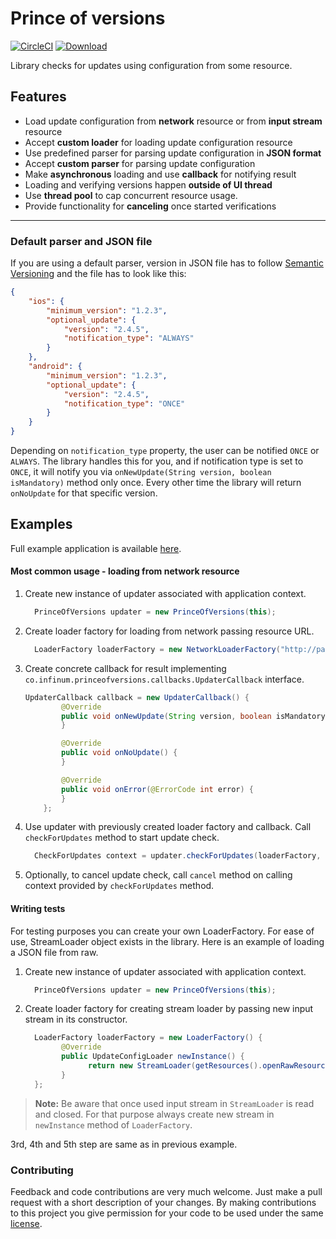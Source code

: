 Prince of versions
=================
[![CircleCI](https://circleci.com/gh/infinum/Android-prince-of-versions/tree/master.svg?style=svg&circle-token=cb8ad23c030527474dd91da95b8f1f3b56fa0022)](https://circleci.com/gh/infinum/Android-prince-of-versions/tree/master)
[ ![Download](https://api.bintray.com/packages/infinum/android/prince-of-versions/images/download.svg) ](https://bintray.com/infinum/android/prince-of-versions/_latestVersion)

Library checks for updates using configuration from some resource.

Features
--------
  * Load update configuration from **network** resource or from **input stream** resource
  * Accept **custom loader** for loading update configuration resource
  * Use predefined parser for parsing update configuration in **JSON format**
  * Accept **custom parser** for parsing update configuration
  * Make **asynchronous** loading and use **callback** for notifying result
  * Loading and verifying versions happen **outside of UI thread**
  * Use **thread pool** to cap concurrent resource usage.
  * Provide functionality for **canceling** once started verifications

----------

### Default parser and JSON file

If you are using a default parser, version in JSON file has to follow [Semantic Versioning](http://semver.org/) and the file has to look like this:

```json
{
	"ios": {
		"minimum_version": "1.2.3",
		"optional_update": {
			"version": "2.4.5",
			"notification_type": "ALWAYS"
		}
	},
	"android": {
		"minimum_version": "1.2.3",
		"optional_update": {
			"version": "2.4.5",
			"notification_type": "ONCE"
		}
	}
}
```

Depending on <code>notification_type</code> property, the user can be notified <code>ONCE</code> or <code>ALWAYS</code>. The library handles this for you, and if notification type is set to <code>ONCE</code>, it will notify you via <code>onNewUpdate(String version, boolean isMandatory)</code> method only once. Every other time the library will return <code>onNoUpdate</code> for that specific version.


Examples
-------------
Full example application is available [here](ExampleApp).

#### Most common usage - loading from network resource
1. Create new instance of updater associated with application context.
	```java
	  PrinceOfVersions updater = new PrinceOfVersions(this);
	```
	
2. Create loader factory for loading from network passing resource URL.
	```java
	  LoaderFactory loaderFactory = new NetworkLoaderFactory("http://pastebin.com/raw/41N8stUD");
	```
	
3. Create concrete callback for result implementing <code>co.infinum.princeofversions.callbacks.UpdaterCallback</code> interface.
	```java
	UpdaterCallback callback = new UpdaterCallback() {
	        @Override
	        public void onNewUpdate(String version, boolean isMandatory) {
	        }
	
	        @Override
	        public void onNoUpdate() {
	        }
	
	        @Override
	        public void onError(@ErrorCode int error) {
	        }
	    };
	```

4. Use updater with previously created loader factory and callback. Call <code>checkForUpdates</code> method to start update check.
	```java
	  CheckForUpdates context = updater.checkForUpdates(loaderFactory, callback);
	```

5. Optionally, to cancel update check, call <code>cancel</code> method on calling context provided by <code>checkForUpdates</code> method.


#### Writing tests

For testing purposes you can create your own LoaderFactory. For ease of use, StreamLoader object exists in the library. Here is an example of loading a JSON file from raw. 

1. Create new instance of updater associated with application context.
	```java
	  PrinceOfVersions updater = new PrinceOfVersions(this);
	```
	
2. Create loader factory for creating stream loader by passing new input stream in its constructor.
	```java
	  LoaderFactory loaderFactory = new LoaderFactory() {
	        @Override
	        public UpdateConfigLoader newInstance() {
	              return new StreamLoader(getResources().openRawResource(R.raw.update));
	        }
	  };
	```
> **Note:**
> Be aware that once used input stream in <code>StreamLoader</code> is read and closed. For that purpose always create new stream in <code>newInstance</code> method of <code>LoaderFactory</code>.

3rd, 4th and 5th step are same as in previous example.

### Contributing

Feedback and code contributions are very much welcome. Just make a pull request with a short description of your changes. By making contributions to this project you give permission for your code to be used under the same [license](https://github.com/infinum/Android-prince-of-versions/blob/dev/LICENCE).
